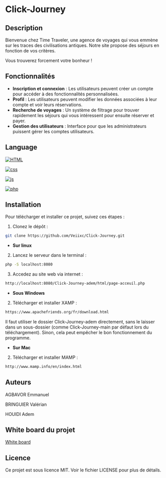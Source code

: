 # Click-Journey

## Description

Bienvenue chez Time Traveler, une agence de voyages qui vous emmène sur les traces des civilisations antiques. Notre site propose des séjours en fonction de vos critères.

Vous trouverez forcement votre bonheur !

## Fonctionnalités

- **Inscription et connexion** : Les utilisateurs peuvent créer un compte pour accéder à des fonctionnalités personnalisées.
- **Profil** : Les utilisateurs peuvent modifier les données associées à leur compte et voir leurs réservations.
- **Recherche de voyages** : Un système de filtrage pour trouver rapidement les séjours qui vous intéressent pour ensuite réserver et payer.
- **Gestion des utilisateurs** : Interface pour que les administrateurs puissent gérer les comptes utilisateurs.

## Language

[HTML]: https://img.shields.io/badge/HTML-E34F26?style=for-the-badge&logo=html5&logoColor=white
[HTML-url]: https://developer.mozilla.org/fr/docs/Web/HTML

[![HTML][HTML]][HTML-url]

[css]: https://img.shields.io/badge/css-1572B6?style=for-the-badge&logo=css3&logoColor=white&color=blue
[css-url]: https://developer.mozilla.org/fr/docs/Web/CSS/Reference

[![css][css]][css-url]

[js]: https://img.shields.io/badge/javascript-F7DF1E?style=for-the-badge&logo=javascript&logoColor=white&color=yellow
[js-url]: https://developer.mozilla.org/fr/docs/Web/JavaScript

[![js][js]][js-url]

[php]: https://img.shields.io/badge/php-%23777BB4.svg?style=for-the-badge&logo=php&logoColor=white
[php-url]: https://www.php.net/docs.php

[![php][php]][php-url]


## Installation

Pour télécharger et installer ce projet, suivez ces étapes :
1. Clonez le dépôt :
```sh
git clone https://github.com/Veiixc/Click-Journey.git
```
- **Sur linux**
2. Lancez le serveur dans le terminal : 
```sh
php -S localhost:8080
```
3. Accedez au site web via internet :
```sh
http://localhost:8080/Click-Journey-adem/html/page-acceuil.php
```
- **Sous Windows**
2. Télécharger et installer XAMP :
```sh
https://www.apachefriends.org/fr/download.html
```
Il faut utiliser le dossier Click-Journey-adem directement, sans le laisser dans un sous-dossier (comme Click-Journey-main par défaut lors du téléchargement). Sinon, cela peut empêcher le bon fonctionnement du programme.
- **Sur Mac**
2. Télécharger et installer MAMP :
```sh
http://www.mamp.info/en/index.html
```



## Auteurs

AGBAVOR Emmanuel

BRINGUIER Valérian

HOUIDI Adem

## White board du projet
[White board](https://wbd.ms/share/v2/aHR0cHM6Ly93aGl0ZWJvYXJkLm1pY3Jvc29mdC5jb20vYXBpL3YxLjAvd2hpdGVib2FyZHMvcmVkZWVtLzFjYjdmYzQ4MmZlNDQ3ZDBiYWY5MWMwMTdiYjc3ZTYwX0JCQTcxNzYyLTEyRTAtNDJFMS1CMzI0LTVCMTMxRjQyNEUzRF8wMjRkMGRlYS05OGQxLTRkNzItODM0Mi1kYWRhNGQ2ODFhMzg=)

## Licence
Ce projet est sous licence MIT. Voir le fichier LICENSE pour plus de détails.


